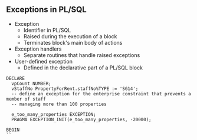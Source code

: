 ## Exceptions in PL/SQL
<ul>
  <li>Exception
    <ul>
      <li>Identifier in PL/SQL</li>
      <li>Raised during the execution of a block</li>
      <li>Terminates block's main body of actions</li>
    </ul>
  </li>
  <li>Exception handlers
    <ul>
      <li>Separate routines that handle raised exceptions</li>
    </ul>
  </li>
  <li>User-defined exception
    <ul>
      <li>Defined in the declarative part of a PL/SQL block</li>
    </ul>
  </li>
</ul>

``` plsql
DECLARE
  vpCount NUMBER;
  vStaffNo PropertyForRent.staffNo%TYPE := 'SG14';
  -- define an exception for the enterprise constraint that prevents a member of staff
  -- managing more than 100 properties
  
  e_too_many_properties EXCEPTION;
  PRAGMA EXCEPTION_INIT(e_too_many_properties, -20000);
  
BEGIN
``
